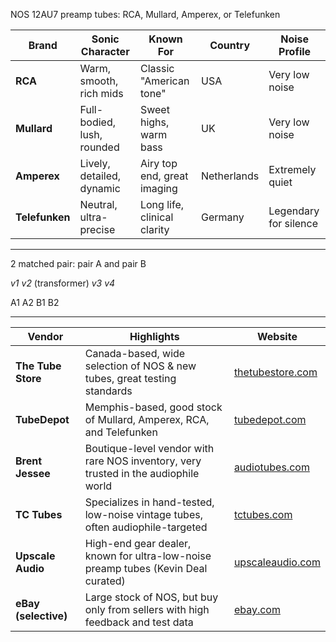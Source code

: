 

NOS 12AU7 preamp tubes:  RCA, Mullard, Amperex, or Telefunken


| Brand          | Sonic Character           | Known For                     | Country     | Noise Profile         |
|----------------|---------------------------|-------------------------------|-------------|-----------------------|
| **RCA**        | Warm, smooth, rich mids   | Classic "American tone"       | USA         | Very low noise        |
| **Mullard**    | Full-bodied, lush, rounded| Sweet highs, warm bass        | UK          | Very low noise        |
| **Amperex**    | Lively, detailed, dynamic | Airy top end, great imaging   | Netherlands | Extremely quiet       |
| **Telefunken** | Neutral, ultra-precise    | Long life, clinical clarity   | Germany     | Legendary for silence |

---

2 matched pair: pair A and pair B

_v1_ _v2_ (transformer) _v3_ _v4_

 A1   A2                 B1   B2

---


| Vendor            | Highlights                                                                 | Website               |
|-------------------|---------------------------------------------------------------------------|------------------------|
| **The Tube Store** | Canada-based, wide selection of NOS & new tubes, great testing standards | [thetubestore.com](https://www.thetubestore.com) |
| **TubeDepot**      | Memphis-based, good stock of Mullard, Amperex, RCA, and Telefunken       | [tubedepot.com](https://www.tubedepot.com) |
| **Brent Jessee**   | Boutique-level vendor with rare NOS inventory, very trusted in the audiophile world | [audiotubes.com](https://www.audiotubes.com) |
| **TC Tubes**       | Specializes in hand-tested, low-noise vintage tubes, often audiophile-targeted | [tctubes.com](https://www.tctubes.com) |
| **Upscale Audio**  | High-end gear dealer, known for ultra-low-noise preamp tubes (Kevin Deal curated) | [upscaleaudio.com](https://www.upscaleaudio.com) |
| **eBay (selective)** | Large stock of NOS, but buy only from sellers with high feedback and test data | [ebay.com](https://www.ebay.com) |

